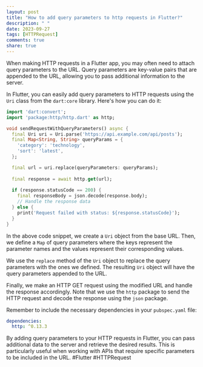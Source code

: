 ```yaml
---
layout: post
title: "How to add query parameters to http requests in Flutter?"
description: " "
date: 2023-09-27
tags: [HTTPRequest]
comments: true
share: true
---
```


When making HTTP requests in a Flutter app, you may often need to attach query parameters to the URL. Query parameters are key-value pairs that are appended to the URL, allowing you to pass additional information to the server.

In Flutter, you can easily add query parameters to HTTP requests using the `Uri` class from the `dart:core` library. Here's how you can do it:

```dart
import 'dart:convert';
import 'package:http/http.dart' as http;

void sendRequestWithQueryParameters() async {
  final Uri uri = Uri.parse('https://api.example.com/api/posts');
  final Map<String, String> queryParams = {
    'category': 'technology',
    'sort': 'latest',
  };

  final url = uri.replace(queryParameters: queryParams);
  
  final response = await http.get(url);
  
  if (response.statusCode == 200) {
    final responseBody = json.decode(response.body);
    // Handle the response data
  } else {
    print('Request failed with status: ${response.statusCode}');
  }
}
```

In the above code snippet, we create a `Uri` object from the base URL. Then, we define a `Map` of query parameters where the keys represent the parameter names and the values represent their corresponding values.

We use the `replace` method of the `Uri` object to replace the query parameters with the ones we defined. The resulting `Uri` object will have the query parameters appended to the URL.

Finally, we make an HTTP GET request using the modified URL and handle the response accordingly. Note that we use the `http` package to send the HTTP request and decode the response using the `json` package.

Remember to include the necessary dependencies in your `pubspec.yaml` file:

```yaml
dependencies:
  http: ^0.13.3
```

By adding query parameters to your HTTP requests in Flutter, you can pass additional data to the server and retrieve the desired results. This is particularly useful when working with APIs that require specific parameters to be included in the URL. #Flutter #HTTPRequest